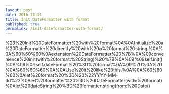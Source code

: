```yaml
---
layout: post
date: 2016-11-21
title: Init DateFormatter with format
published: true
permalink: /init-dateformatter-with-format/
---
```


%23%20Init%20DateFormatter%20with%20format%0A%0AInitialize%20a%20DateFormatter%20directly%20with%20a%20format%20string.%0A%0A%60%60%60%0Aextension%20DateFormatter%20%7B%0A%09convenience%20init(with%20format:%20String)%20%7B%0A%09%09self.init()%0A%09%09self.dateFormat%20%3D%20format%0A%09%7D%0A%7D%0A%60%60%60%0A%0AUse%20it%20like%20this.%0A%0A%60%60%60%0Alet%20format%20%3D%20%22YYYY-MM-dd%22%0Alet%20formatter%20%3D%20DateFormatter(with:%20format)%0Alet%20dateString%20%3D%20formatter.string(from:%20Date()